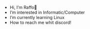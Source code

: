 - Hi, I’m Raffo👋
- I’m interested in Informatic/Computer
- I’m currently learning Linux
- How to reach me whit discord!

<!---
Raffo-GHub/Raffo-GHub is a ✨ special ✨ repository because its `README.md` (this file) appears on your GitHub profile.
You can click the Preview link to take a look at your changes.
--->

